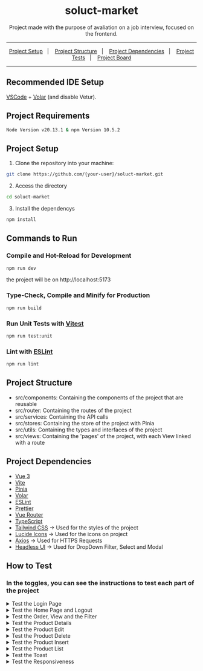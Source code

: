 <h1 align="center">soluct-market</h1>

<p align="center">Project made with the purpose of avaliation on a job interview, focused on the frontend.</p>
<hr>

<p align="center">
    <a href="#project-setup">Project Setup</a>&nbsp;&nbsp;&nbsp;|&nbsp;&nbsp;&nbsp;
    <a href="#project-structure">Project Structure</a>&nbsp;&nbsp;&nbsp;|&nbsp;&nbsp;&nbsp;
    <a href="#project-dependencies">Project Dependencies</a>&nbsp;&nbsp;&nbsp;|&nbsp;&nbsp;&nbsp;
    <a href="#how-to-test">Project Tests</a>&nbsp;&nbsp;&nbsp;|&nbsp;&nbsp;&nbsp;
    <a href="https://www.notion.so/Soluct-Market-644a9bdceff14be5a2e27df2dd62669a?pvs=4">Project Board</a>
</p>
<hr>


## Recommended IDE Setup

[VSCode](https://code.visualstudio.com/) + [Volar](https://marketplace.visualstudio.com/items?itemName=Vue.volar) (and disable Vetur).

## Project Requirements

```sh
Node Version v20.13.1 & npm Version 10.5.2
```


## Project Setup

1. Clone the repository into your machine:
```sh
git clone https://github.com/{your-user}/soluct-market.git
```
2. Access the directory
```sh
cd soluct-market
```
3. Install the dependencys
```sh
npm install
```

## Commands to Run
### Compile and Hot-Reload for Development

```sh
npm run dev
```
the project will be on http://localhost:5173

### Type-Check, Compile and Minify for Production

```sh
npm run build
```

### Run Unit Tests with [Vitest](https://vitest.dev/)

```sh
npm run test:unit
```

### Lint with [ESLint](https://eslint.org/)

```sh
npm run lint
```


## Project Structure

- src/components: Containing the components of the project that are reusable
- src/router: Containing the routes of the project
- src/services: Containing the API calls 
- src/stores: Containing the store of the project with Pinia
- src/utils: Containing the types and interfaces of the project
- src/views: Containing the 'pages' of the project, with each View linked with a route


## Project Dependencies

- [Vue 3](https://v3.vuejs.org/)
- [Vite](https://vitejs.dev/)
- [Pinia](https://pinia.esm.dev/)
- [Volar](https://marketplace.visualstudio.com/items?itemName=Vue.volar)
- [ESLint](https://eslint.org/)
- [Prettier](https://prettier.io/)
- [Vue Router](https://router.vuejs.org/)
- [TypeScript](https://www.typescriptlang.org/)
- [Tailwind CSS](https://tailwindcss.com/) -> Used for the styles of the project
- [Lucide Icons](https://lucide-icons.web.app/) -> Used for the icons on project
- [Axios](https://axios-http.com/) -> Used for HTTPS Requests
- [Headless UI](https://headlessui.dev/) -> Used for DropDown Filter, Select and Modal


## How to Test

### In the toggles, you can see the instructions to test each part of the project
<details>
    <summary>Test the Login Page</summary>

    -- As a user, I want to log in to the application, so I can access the home page --
    
    The user can log in with the following credentials:

    username: "mor_2314",
    password: "83r5^_”
    
    After the login, the user will be redirected to the home page.

    Tests:

    Informing the wrong credentials, the user will see an error message.

    When you run the project, you will see the login page, testing forcing the '/' route will be redirected to the login page, and the user will be able to access the home page ONLY after the successful login.

    Note: After the successful login, a token will be stored in the local storage, and the user will be redirected to the home page, causing the forcing of '/login' route to redirect to the home page.
</details>

<details>
    <summary>Test the Home Page and Logout</summary>

    -- As a user, I want to see the products and Logout --

    After the successful login, the user will be redirected to the home page, where the user can see the header and the products. The user can log out by clicking on the logout button, causing the token to be removed from the local storage and the user to be redirected to the login page.

    Tests:

    If the user closes the tab while logged in, and open again, he will still be able to access the home page, as the token is stored in the local storage.

    Note: After the logout, the user will be redirected to the login page, causing the forcing of '/home' route to redirect to the login page.
</details>

<details>
    <summary>Test the Order, View and the Filter</summary>

    -- As a user, I want to order the items by Asc or Desc --
    
    The user can click on the order button to order the items by Asc or Desc.

    Tests: 

    Clicking in the order button, shall order the items by Asc or Desc, beeing the default order by Asc.

    -- As a user, I want to view X quantities of the products --

    The user can click on a select to choose the quantity of the products to be shown. Beeing the values: 5, 10, 15, 20 and the default value All.

    Tests: 

    Clicking in the select, shall show the quantity of the products chosen by the user. Have an All option to show all the products again.

    -- As a user, I want to filter the products by Category --

    The user can click on the filter button to filter the products by category.

    Tests:

    Clicking in the filter button, shall open a dropdown with the categories, choosing one will cause the products to be filtered by the chosen category.

    Available categories: "electronics", "jewelery", "men's clothing", "women's clothing", "All"

    Note: The user can Order, View and Filter at same time.
</details>
<details>
    <summary>Test the Product Details</summary>

    -- As a user, I want to see the products details --

    The user can click on the product to see the details of the product.

    Tests:

    Clicking in the product, shall open a modal with the details of the product. (Name, Price, Description, Category, Image)

    Note: The user can close the modal by clicking outside the modal or in the close button.
    
</details>
<details>
    <summary>Test the Product Edit</summary>

    -- As a user, I want to edit the selected product --

    The user can click on the pencil icon for open an Edit Modal inside the product modal.

    Tests:

    Clicking in the edit modal shall switch the fields to input fields, and the user can edit the fields. After the user clicks on the save button, the product will be updated.

    Clicking outside the modal or in the close button, shall close the modal without saving the changes.

    Note: After edit, the user can verify the changes by clicking in the product again, if the user reload the page, the changes will be lost.
    
</details>

<details>
    <summary>Test the Product Delete</summary>

    -- As a user, I want to deleted the selected product --

    The user can click on the delete button, inside the product modal.

    Tests:

    Clicking in the delete button shall delete the product. After the click, the modal will close

    Note: After edit, the user can verify the delete by viewing the product list, if the user reload the page, the changes will be lost, he can filter the products by category to see the changes.
    
</details>

<details>
    <summary>Test the Product Insert</summary>

    -- As a user, I want to insert an product --

    The user can click on + icon in the header, to navigate to a '/new-product' route, where the user can insert a new product.

    Tests:

    Filling the fields and clicking in the save button, shall insert the product in the list. After the click, shall be showed a toast with the message "Product inserted successfully", we can see the new product in the payload/preview.

    Note: After insert, the user can't verify the changes, because when we redirect or click to go back, the changes will be lost
</details>

<details>
    <summary>Test the Product List</summary>

    -- As a user, I want to go back into Product List --

    The user can click on the 'soluct market' and navigate to the home page.

    Tests:
    Clicking into the 'soluct market' shall navigate to the home page, where the user can see the products.
</details>

<details>
    <summary>Test the Toast</summary>

    -- As a user, I want to see feedbacks for my actions --

    Everytime the user makes an action that causes a change, a toast will be shown with the message of the action.

    Tests:
    Making a change in the products, shall show a toast with the message of the action.
    Making a login with the wrong credentials, shall show a toast with the message of the error.
    Making a login with the right credentials, shall show a toast with the message of the success.
    Making a login without the credentials, shall show a toast with the message of the warning.
</details>

<details>
    <summary>Test the Responsiveness</summary>

    -- As a user, I want to access the website in mobile and have a good experience --

    The user can access the website via mobile and have a good experience.

    Tests:

    Opening the inspect tool and changing the device to a mobile device, the user will see the website in a mobile version, with the header and the products in a good experience.
    
</details>

